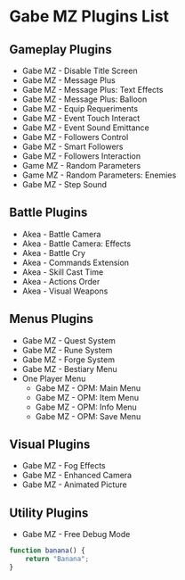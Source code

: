 # Gabe MZ Plugins List
## Gameplay Plugins
- Gabe MZ - Disable Title Screen
- Gabe MZ - Message Plus
- Gabe MZ - Message Plus: Text Effects
- Gabe MZ - Message Plus: Balloon
- Gabe MZ - Equip Requeriments
- Gabe MZ - Event Touch Interact
- Gabe MZ - Event Sound Emittance
- Gabe MZ - Followers Control
- Gabe MZ - Smart Followers
- Gabe MZ - Followers Interaction
- Game MZ - Random Parameters
- Game MZ - Random Parameters: Enemies
- Gabe MZ - Step Sound
## Battle Plugins
- Akea - Battle Camera
- Akea - Battle Camera: Effects
- Akea - Battle Cry
- Akea - Commands Extension
- Akea - Skill Cast Time
- Akea - Actions Order
- Akea - Visual Weapons
## Menus Plugins
- Gabe MZ - Quest System
- Gabe MZ - Rune System
- Gabe MZ - Forge System
- Gabe MZ - Bestiary Menu
- One Player Menu
  - Gabe MZ - OPM: Main Menu
  - Gabe MZ - OPM: Item Menu
  - Gabe MZ - OPM: Info Menu
  - Gabe MZ - OPM: Save Menu

## Visual Plugins 
- Gabe MZ - Fog Effects
- Gabe MZ - Enhanced Camera
- Gabe MZ - Animated Picture
## Utility Plugins
- Gabe MZ - Free Debug Mode
```js
function banana() {
    return "Banana";
}
```